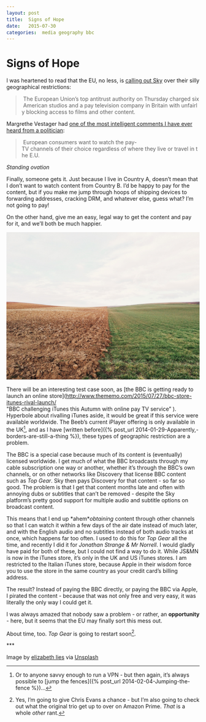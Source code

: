 ```yaml
---
layout: post
title:  Signs of Hope 
date:   2015-07-30 
categories:  media geography bbc 
---
```


# Signs of Hope


I was heartened to read that the EU, no less, is [calling out Sky](http://www.nytimes.com/2015/07/24/business/international/eu-antitrust-movie-studios-sky-uk.html "E.U. Opens Antitrust Case Against Major U.S. Studios and Sky UK" ) over their silly geographical restrictions: 

> The European Union’s top antitrust authority on Thursday charged six American studios and a pay television company in Britain with unfairly blocking access to films and other content. 

Margrethe Vestager had [one of the most intelligent comments I have ever heard from a politician](http://europa.eu/rapid/press-release_IP-15-5432_en.htm "Antitrust: Commission sends Statement of Objections on cross-border provision of pay-TV services available in UK and Ireland" ): 

> European consumers want to watch the pay-TV channels of their choice regardless of where they live or travel in the E.U. 

*Standing ovation* 

Finally, someone gets it. Just because I live in Country A, doesn’t mean that I don’t want to watch content from Country B. I’d be happy to pay for the content, but if you make me jump through hoops of shipping devices to forwarding addresses, cracking DRM, and whatever else, guess what? I’m not going to pay! 

On the other hand, give me an easy, legal way to get the content and pay for it, and we’ll both be much happier. 

 ![](/images/unknown_filename.313.jpeg) 

There will be an interesting test case soon, as [the BBC is getting ready to launch an online store](http://www.thememo.com/2015/07/27/bbc-store-itunes-rival-launch/ "BBC challenging iTunes this Autumn with online pay TV service” ). Hyperbole about rivalling iTunes aside, it would be great if this service were available worldwide. The Beeb’s current iPlayer offering is only available in the UK[^1], and as I have [written before]({% post_url 2014-01-29-Apparently,-borders-are-still-a-thing %}), these types of geographic restriction are a problem. 

The BBC is a special case because much of its content is (eventually) licensed worldwide. I get much of what the BBC broadcasts through my cable subscription one way or another, whether it’s through the BBC’s own channels, or on other networks like Discovery that license BBC content such as *Top Gear*. Sky then pays Discovery for that content - so far so good. The problem is that I get that content months late and often with annoying dubs or subtitles that can’t be removed - despite the Sky platform’s pretty good support for multiple audio and subtitle options on broadcast content. 

This means that I end up \*ahem\**obtaining* content through other channels so that I can watch it within a few days of the air date instead of much later, and with the English audio and no subtitles instead of both audio tracks at once, which happens far too often. I used to do this for *Top Gear* all the time, and recently I did it for *Jonathan Strange & Mr Norrell*. I would gladly have paid for both of these, but I could not find a way to do it. While JS&MN is now in the iTunes store, it’s only in the UK and US iTunes stores. I am restricted to the Italian iTunes store, because Apple in their wisdom force you to use the store in the same country as your credit card’s billing address. 

The result? Instead of paying the BBC directly, or paying the BBC via Apple, I pirated the content - because that was not only free and very easy, it was literally the only way I could get it. 

I was always amazed that nobody saw a problem - or rather, an **opportunity** - here, but it seems that the EU may finally sort this mess out. 

About time, too. *Top Gear* is going to restart soon[^2]. 

*** 

Image by [elizabeth lies](https://www.flickr.com/photos/elizabethlies) via [Unsplash](https://unsplash.com)

[^1]: Or to anyone savvy enough to run a VPN - but then again, it’s always possible to [jump the fences]({% post_url 2014-02-04-Jumping-the-fence %})…
[^2]: Yes, I’m going to give Chris Evans a chance - but I’m also going to check out what the original trio get up to over on Amazon Prime. *That* is a whole *other* rant.

